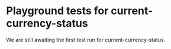 # Playground tests for current-currency-status
We are still awaiting the first test run for current-currency-status.
